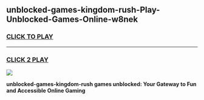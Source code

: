 
## unblocked-games-kingdom-rush-Play-Unblocked-Games-Online-w8nek
<h3>
<a href="https://premium76.site?title=unblocked-games-kingdom-rush&ref=25A">CLICK TO PLAY</a></h3>
<hr>

<h3>
<a href="https://premium76.site?title=unblocked-games-kingdom-rush&ref=25A">CLICK 2 PLAY</a>
  
</h3>

<a href="https://premium76.site?title=unblocked-games-kingdom-rush&ref=25A"><img src="https://clearcache.store/games.png"></a>


**unblocked-games-kingdom-rush games unblocked: Your Gateway to Fun and Accessible Online Gaming**
